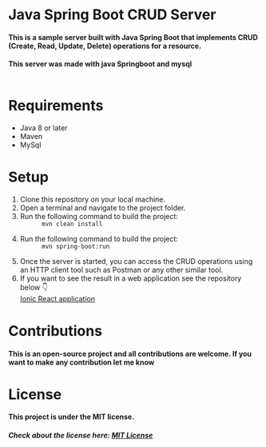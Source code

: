 # Java Spring Boot CRUD Server

#### This is a sample server built with Java Spring Boot that implements CRUD (Create, Read, Update, Delete) operations for a resource.

#### This server was made with java Springboot and mysql
<div>
  <img src="https://cdn.hashnode.com/res/hashnode/image/upload/v1643516107911/3aYOTp_KF.webp" style="" alt="" />
</div>

# Requirements
<ul>
  <li>Java 8 or later</li>
  <li>Maven</li>
  <li>MySql</li>
</ul>

# Setup
<ol>
  <li>Clone this repository on your local machine.</li>
  <li>Open a terminal and navigate to the project folder.</li>
  <li>Run the following command to build the project:
    <code>
      mvn clean install
    </code>
  </li>
  <li>Run the following command to build the project:
    <code>      
      mvn spring-boot:run
    </code>
  </li>
  <li>Once the server is started, you can access the CRUD operations using an HTTP client tool such as Postman or any other similar tool.</li>  
  <li>If you want to see the result in a web application see the repository below 👇
    <div>
    <a href="https://github.com/rubendario981/ionic-project" target="_blank">Ionic React application</a>
      </div>
  </li>
  
</ol>

# Contributions
#### This is an open-source project and all contributions are welcome. If you want to make any contribution let me know

# License
#### This project is under the MIT license. 
##### Check about the license here: <a href="https://en.wikipedia.org/wiki/MIT_License" target="_blank">MIT License</a>
